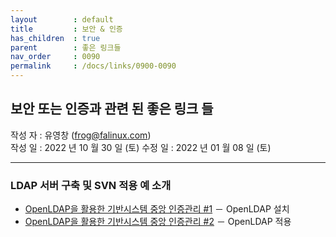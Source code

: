 ```yaml
---
layout        : default
title         : 보안 & 인증
has_children  : true
parent        : 좋은 링크들
nav_order     : 0090
permalink     : /docs/links/0900-0090
---
```


## 보안 또는 인증과 관련 된 좋은 링크 들
작성 자 : 유영창 (frog@falinux.com)  
작성 일 : 2022 년 10 월 30 일 (토)
수정 일 : 2022 년 01 월 08 일 (토)  

---
### LDAP 서버 구축 및 SVN 적용 예 소개

* [OpenLDAP을 활용한 기반시스템 중앙 인증관리 #1](https://blog.hkwon.me/use-openldap-part1/) － OpenLDAP 설치 
* [OpenLDAP을 활용한 기반시스템 중앙 인증관리 #2](https://blog.hkwon.me/use-openldap-part1/) － OpenLDAP 적용
